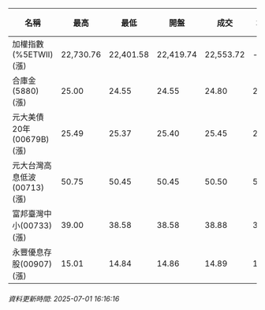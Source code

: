 | 名稱 | 最高 | 最低 | 開盤 | 成交 | 均價 | 成交金額(億) | 昨收 | 漲跌幅 | 漲跌 | 總量 | 昨量 | 振幅 |
| -------- | -------- | -------- | -------- |-------- | -------- | -------- |-------- |-------- |-------- | -------- | -------- |-------- |
|加權指數(%5ETWII) (漲)|22,730.76|22,401.58|22,419.74|22,553.72|-|4,042.45|22,256.02|1.34%|297.70|6,324,478|0|1.48%|
|合庫金(5880) (漲)|25.00|24.55|24.55|24.80|24.84|3.74|24.75|0.20%|0.05|15,070|14,719|1.82%|
|元大美債20年(00679B) (漲)|25.49|25.37|25.40|25.45|25.43|12.62|25.05|1.60%|0.40|49,610|43,994|0.48%|
|元大台灣高息低波(00713) (漲)|50.75|50.45|50.45|50.50|50.58|3.85|50.25|0.50%|0.25|7,617|7,894|0.60%|
|富邦臺灣中小(00733) (漲)|39.00|38.58|38.58|38.88|38.90|0.547|38.58|0.78%|0.30|1,407|647|1.09%|
|永豐優息存股(00907) (漲)|15.01|14.84|14.86|14.89|14.92|0.325|14.80|0.61%|0.09|2,179|646|1.15%|
###### 資料更新時間: 2025-07-01 16:16:16